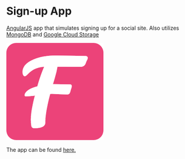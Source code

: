 # Sign-up App
[AngularJS](https://angularjs.org/) app that simulates signing up for a social site. Also utilizes [MongoDB](https://www.mongodb.com/) and [Google Cloud Storage](https://cloud.google.com/)

![](apps/icons/favicon-256.png)

The app can be found <a href="http://34.73.120.228:8000/login">here.</a>
